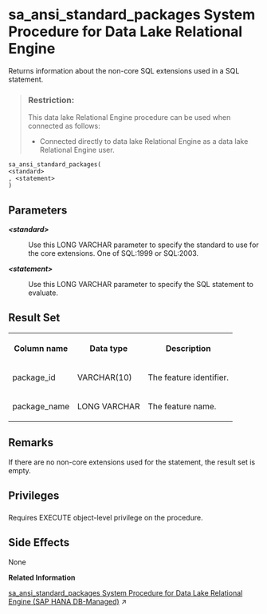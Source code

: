 <!-- loio3be553e66c5f1014ae7590829b8dfdbf -->

# sa\_ansi\_standard\_packages System Procedure for Data Lake Relational Engine

Returns information about the non-core SQL extensions used in a SQL statement.



> ### Restriction:  
> This data lake Relational Engine procedure can be used when connected as follows:
> 
> -   Connected directly to data lake Relational Engine as a data lake Relational Engine user.



```
sa_ansi_standard_packages(
<standard>
, <statement>
)
```



<a name="loio3be553e66c5f1014ae7590829b8dfdbf__sa_ansi_standard_packages_param1"/>

## Parameters


<dl>
<dt><b>

 *<standard\>* 

</b></dt>
<dd>

Use this LONG VARCHAR parameter to specify the standard to use for the core extensions. One of SQL:1999 or SQL:2003.



</dd><dt><b>

 *<statement\>* 

</b></dt>
<dd>

Use this LONG VARCHAR parameter to specify the SQL statement to evaluate.



</dd>
</dl>



<a name="loio3be553e66c5f1014ae7590829b8dfdbf__sa_ansi_standard_packages_resultset1"/>

## Result Set


<table>
<tr>
<th valign="top">

Column name



</th>
<th valign="top">

Data type



</th>
<th valign="top">

Description



</th>
</tr>
<tr>
<td valign="top">

package\_id



</td>
<td valign="top">

VARCHAR\(10\)



</td>
<td valign="top">

The feature identifier.



</td>
</tr>
<tr>
<td valign="top">

package\_name



</td>
<td valign="top">

LONG VARCHAR



</td>
<td valign="top">

The feature name.



</td>
</tr>
</table>



<a name="loio3be553e66c5f1014ae7590829b8dfdbf__sa_ansi_standard_packages_remarks1"/>

## Remarks

If there are no non-core extensions used for the statement, the result set is empty.



<a name="loio3be553e66c5f1014ae7590829b8dfdbf__sa_ansi_standard_packages_priv1"/>

## Privileges



### 

Requires EXECUTE object-level privilege on the procedure.



<a name="loio3be553e66c5f1014ae7590829b8dfdbf__sa_ansi_standard_packages_sideeffects1"/>

## Side Effects

None

**Related Information**  


[sa_ansi_standard_packages System Procedure for Data Lake Relational Engine (SAP HANA DB-Managed)](https://help.sap.com/viewer/a898e08b84f21015969fa437e89860c8/2023_2_QRC/en-US/534a9382c24b4f368bf19a9e82500a72.html "Returns information about the non-core SQL extensions used in a SQL statement.") :arrow_upper_right:

